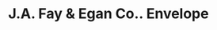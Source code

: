 ---
doi: 10.7916/D8572Q64
date_other: '1904'
date_other_textual: '1904'
form: printed ephemera
genre:
- Envelopes
name:
- J.A. Fay & Egan Co.
object_in_context_url: https://biggert.cul.columbia.edu/items/view/ave_biggert_01684
subject_hierarchical_geographic:
- Cincinnati, Ohio, United States
subject_name:
- J.A. Fay & Egan Co.
title: J.A. Fay & Egan Co.. Envelope
sort_title: J.A. Fay & Egan Co.. Envelope
call_number: ave_biggert_01684
coordinates:
- 39.1,-84.51666666666667
pid: ave_biggert_01684
identifiers: ave_biggert_01684
canvas_id: ldpd:396942
permalink: "/items/ave_biggert_01684/"
layout: iiif-image-page
---